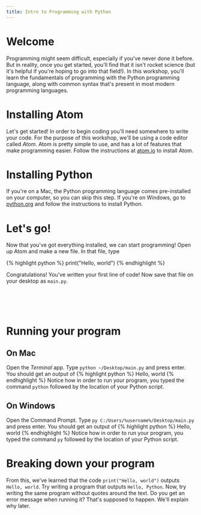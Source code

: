 ```yaml
---
title: Intro to Programming with Python
---
```

# Welcome
Programming might seem difficult, especially if you've never done it before. But in reality, once you get started, you'll find that it isn't rocket science (but it's helpful if you're hoping to go into that field!). In this workshop, you'll learn the fundamentals of programming with the Python programming language, along with common syntax that's present in most modern programming languages.
# Installing Atom
Let's get started! In order to begin coding you'll need somewhere to write your code. For the purpose of this workshop, we'll be using a code editor called _Atom_. Atom is pretty simple to use, and has a lot of features that make programming easier. Follow the instructions at [atom.io](https://atom.io) to install Atom.
# Installing Python
If you're on a Mac, the Python programming language comes pre-installed on your computer, so you can skip this step. If you're on Windows, go to [python.org](https://python.org) and follow the instructions to install Python.
# Let's go!
Now that you've got everything installed, we can start programming! Open up Atom and make a new file. In that file, type

{% highlight python %}
print("Hello, world")
{% endhighlight %}

Congratulations! You've written your first line of code! Now save that file on your desktop as `main.py`.
<br/><br/><br/><br/><br/>
# Running your program
## On Mac
Open the _Terminal_ app. Type `python ~/Desktop/main.py` and press enter. You should get an output of
{% highlight python %}
Hello, world
{% endhighlight %}
Notice how in order to run your program, you typed the command `python` followed by the location of your Python script.
## On Windows
Open the Command Prompt. Type `py C:/Users/%username%/Desktop/main.py` and press enter. You should get an output of
{% highlight python %}
Hello, world
{% endhighlight %}
Notice how in order to run your program, you typed the command `py` followed by the location of your Python script.
# Breaking down your program
From this, we've learned that the code `print("Hello, world")` outputs `Hello, world`. Try writing a program that outputs `Hello, Python`. Now, try writing the same program without quotes around the text. Do you get an error message when running it? That's supposed to happen. We'll explain why later.
